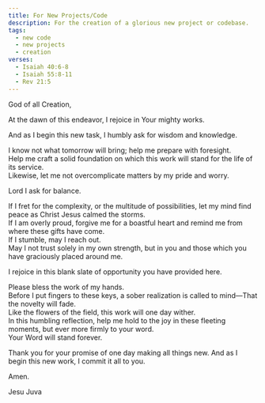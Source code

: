 ```yaml
---
title: For New Projects/Code
description: For the creation of a glorious new project or codebase.
tags:
  - new code
  - new projects
  - creation
verses:
  - Isaiah 40:6-8
  - Isaiah 55:8-11
  - Rev 21:5
---
```


God of all Creation,

At the dawn of this endeavor, I rejoice in Your mighty works.

And as I begin this new task, I humbly ask for wisdom and knowledge.

I know not what tomorrow will bring; help me prepare with foresight.<br/>
Help me craft a solid foundation on which this work will stand for the life of its service.<br/>
Likewise, let me not overcomplicate matters by my pride and worry.

Lord I ask for balance.

If I fret for the complexity, or the multitude of possibilities, let my mind find peace as Christ Jesus calmed the storms.<br/>
If I am overly proud, forgive me for a boastful heart and remind me from where these gifts have come.<br/>
If I stumble, may I reach out.<br/>
May I not trust solely in my own strength, but in you and those which you have graciously placed around me.

I rejoice in this blank slate of opportunity you have provided here.

Please bless the work of my hands.<br/>
Before I put fingers to these keys,
a sober realization is called to mind—That the novelty will fade.<br/>
Like the flowers of the field, this work will one day wither.<br/>
In this humbling reflection, help me hold to the joy in these fleeting moments,
but ever more firmly to your word.<br/>
Your Word will stand forever.

Thank you for your promise of one day making all things new.
And as I begin this new work, I commit it all to you.

Amen.

Jesu Juva
